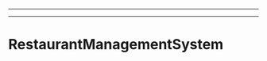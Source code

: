 ---------------------------------------------------------------------------------------
----------------------------------------------------------------------------------------------------
# RestaurantManagementSystem
